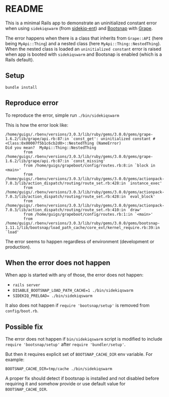 # README

This is a minimal Rails app to demonstrate an uninitialized constant error when using `sidekiqswarm` (from [sidekiq-ent](https://sidekiq.org/products/enterprise.html)) and [Bootsnap](https://github.com/Shopify/bootsnap) with [Grape](https://github.com/ruby-grape/grape).

The error happens when there is a class that inherits from `Grape::API` (here being `MyApi::Thing`) and a 
nested class (here `MyApi::Thing::NestedThing`). When the nested class is loaded an `uninitialized constant` error
is raised when app is booted with `sidekiqswarm` and Bootsnap is enabled (which is a Rails default).

## Setup

`bundle install`

## Reproduce error

To reproduce the error, simple run `./bin/sidekiqswarm`

This is how the error look like:

```
/home/guigs/.rbenv/versions/3.0.3/lib/ruby/gems/3.0.0/gems/grape-1.6.2/lib/grape/api.rb:87:in `const_get': uninitialized constant #<Class:0x00007f5b1c6cb2d0>::NestedThing (NameError)
Did you mean?  MyApi::Thing::NestedThing
        from /home/guigs/.rbenv/versions/3.0.3/lib/ruby/gems/3.0.0/gems/grape-1.6.2/lib/grape/api.rb:87:in `const_missing'
        from /home/guigs/grapeboot/config/routes.rb:8:in `block in <main>'
        from /home/guigs/.rbenv/versions/3.0.3/lib/ruby/gems/3.0.0/gems/actionpack-7.0.3/lib/action_dispatch/routing/route_set.rb:428:in `instance_exec'
        from /home/guigs/.rbenv/versions/3.0.3/lib/ruby/gems/3.0.0/gems/actionpack-7.0.3/lib/action_dispatch/routing/route_set.rb:428:in `eval_block'
        from /home/guigs/.rbenv/versions/3.0.3/lib/ruby/gems/3.0.0/gems/actionpack-7.0.3/lib/action_dispatch/routing/route_set.rb:410:in `draw'
        from /home/guigs/grapeboot/config/routes.rb:1:in `<main>'
        from /home/guigs/.rbenv/versions/3.0.3/lib/ruby/gems/3.0.0/gems/bootsnap-1.11.1/lib/bootsnap/load_path_cache/core_ext/kernel_require.rb:39:in `load'

```

The error seems to happen regardless of environment (development or production).

## When the error does not happen

When app is started with any of those, the error does not happen:

* `rails server`
* `DISABLE_BOOTSNAP_LOAD_PATH_CACHE=1 ./bin/sidekiqswarm`
* `SIDEKIQ_PRELOAD= ./bin/sidekiqswarm`

It also does not happen if `require 'bootsnap/setup'` is removed from `config/boot.rb`.

## Possible fix

The error does not happen if `bin/sidekiqswarm` script is modified to include `require 'bootsnap/setup'` after `require 'bundler/setup'`.

But then it requires explicit set of `BOOTSNAP_CACHE_DIR` env variable. For example:

`BOOTSNAP_CACHE_DIR=tmp/cache ./bin/sidekiqswarm`

A proper fix should detect if bootsnap is installed and not disabled before requiring it and somehow provide or use default value for `BOOTSNAP_CACHE_DIR`.
